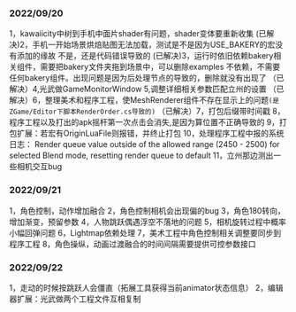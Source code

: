 ### 2022/09/20
1，kawaiicity中树到手机中面片shader有问题，shader变体要重新收集
(已解决)2，手机一开始场景烘焙贴图无法加载，测试是不是因为USE_BAKERY的宏没有添加的缘故
不是，还是代码错误导致的
(已解决)3，运行时依旧依赖bakery相关组件，需要把bakery文件夹拖到场景中，可以删除examples
不依赖，不需要任何bakery组件。出现问题是因为后处理节点的导致的，删除就没有出现了
（已解决）4,光武做GameMonitorWindow
5,调整详细相关参数匹配立州的设置
（已解决）6，整理美术和程序工程，使MeshRenderer组件不存在显示上的问题``(是ZGame/Editor下脚本RenderOrder.cs导致的)``
（已解决）7，打包后缀带时间戳
8，程序工程以及打出的apk摇杆第一次点击会消失,是因为算位置不正确导致的
9，打包扩展：若宏有OriginLuaFile则报错，并终止打包
10，处理程序工程中报的系统日志： Render queue value outside of the allowed range (2450 - 2500) for selected Blend mode, resetting render queue to default
11，立州那边测出一些相机交互bug


### 2022/09/21
1，角色控制，动作增加融合
2，角色控制相机会出现偏的bug
3，角色180转向，增加渐变，预留参数
4，人物跳跃偶遇浮空不落地的问题
5，相机旋转过程中概率小幅回弹问题
6，Lightmap依赖处理
7，美术工程中角色控制相关调整要同步到程序工程
8，角色操纵，动画过渡融合的时间间隔需要提供可控参数接口

### 2022/09/22
1，走动的时候按跳跃人会僵直（拓展工具获得当前animator状态信息）
2，编辑器扩展：光武做两个工程文件互相复制